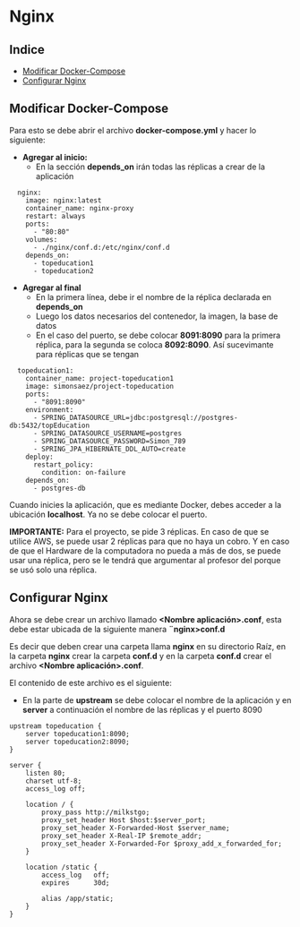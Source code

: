 # Nginx

## Indice

* [Modificar Docker-Compose](#modificar-docker-compose)
* [Configurar Nginx](#configurar-nginx)

## Modificar Docker-Compose

Para esto se debe abrir el archivo **docker-compose.yml** y hacer lo siguiente:

* **Agregar al inicio:**
    * En la sección **depends_on** irán todas las réplicas a crear de la aplicación
```
  nginx:
    image: nginx:latest
    container_name: nginx-proxy
    restart: always
    ports:
      - "80:80"
    volumes:
      - ./nginx/conf.d:/etc/nginx/conf.d
    depends_on:
      - topeducation1
      - topeducation2

```
* **Agregar al final**
    * En la primera línea, debe ir el nombre de la réplica declarada en **depends_on**
    * Luego los datos necesarios del contenedor, la imagen, la base de datos
    * En el caso del puerto, se debe colocar **8091:8090** para la primera réplica, para la segunda se coloca **8092:8090**. Así sucevimante para réplicas que se tengan
```
  topeducation1:
    container_name: project-topeducation1
    image: simonsaez/project-topeducation
    ports:
      - "8091:8090"
    environment:
      - SPRING_DATASOURCE_URL=jdbc:postgresql://postgres-db:5432/topEducation
      - SPRING_DATASOURCE_USERNAME=postgres
      - SPRING_DATASOURCE_PASSWORD=Simon_789
      - SPRING_JPA_HIBERNATE_DDL_AUTO=create
    deploy:
      restart_policy:
        condition: on-failure
    depends_on:
      - postgres-db
```

Cuando inicies la aplicación, que es mediante Docker, debes acceder a la ubicación **localhost**. Ya no se debe colocar el puerto.


**IMPORTANTE:** Para el proyecto, se pide 3 réplicas. En caso de que se utilice AWS, se puede usar 2 réplicas para que no haya un cobro. Y en caso de que el Hardware de la computadora no pueda a más de dos, se puede usar una réplica, pero se le tendrá que argumentar al profesor del porque se usó solo una réplica.

## Configurar Nginx

Ahora se debe crear un archivo llamado **\<Nombre aplicación\>.conf**, esta debe estar ubicada de la siguiente manera **¨nginx>conf.d**

Es decir que deben crear una carpeta llama **nginx** en su directorio Raíz, en la carpeta **nginx** crear la carpeta **conf.d** y en la carpeta **conf.d** crear el archivo **\<Nombre aplicación\>.conf**.

El contenido de este archivo es el siguiente:
* En la parte de **upstream** se debe colocar el nombre de la aplicación y en **server** a continuación el nombre de las réplicas y el puerto 8090

```
upstream topeducation {
    server topeducation1:8090;
    server topeducation2:8090;
}

server {
    listen 80;
    charset utf-8;
    access_log off;

    location / {
        proxy_pass http://milkstgo;
        proxy_set_header Host $host:$server_port;
        proxy_set_header X-Forwarded-Host $server_name;
        proxy_set_header X-Real-IP $remote_addr;
        proxy_set_header X-Forwarded-For $proxy_add_x_forwarded_for;
    }

    location /static {
        access_log   off;
        expires      30d;

        alias /app/static;
    }
}
```